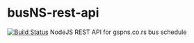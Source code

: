 # busNS-rest-api
[![Build Status](https://travis-ci.org/aleksandar-babic/busNS-rest-api.svg?branch=master)](https://travis-ci.org/aleksandar-babic/busNS-rest-api)
NodeJS REST API for gspns.co.rs bus schedule
